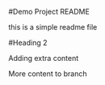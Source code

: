 #Demo Project README

this is a simple readme file

#Heading 2

Adding extra content

More content to branch